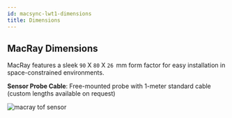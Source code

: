 ```yaml
---
id: macsync-lwt1-dimensions
title: Dimensions
---
```


## MacRay Dimensions 

MacRay features a sleek `90` X `80` X `26`  mm form factor for easy installation in space-constrained environments.

**Sensor Probe Cable**: Free-mounted probe with 1-meter standard cable (custom lengths available on request)

![macray tof sensor ](/img/lorawan/sensors/temperaturehumi/macray-tod-gen1-dia.webp)
